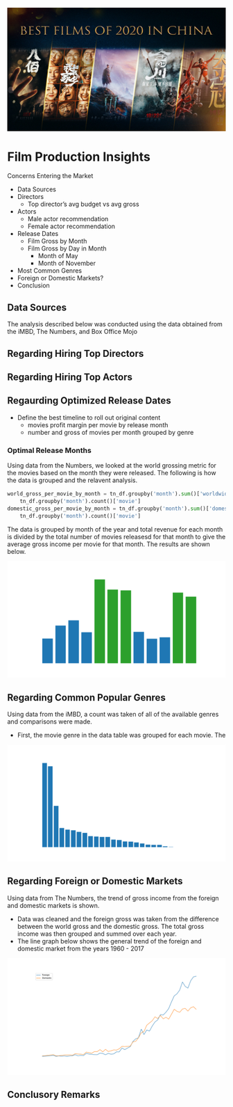 ![](https://github.com/JCherryA050/phase_1_project/blob/main/images/title_screen.jpeg)

# Film Production Insights

Concerns Entering the Market
- Data Sources
- Directors
  - Top director’s avg budget vs avg gross
- Actors
  - Male actor recommendation
  - Female actor recommendation
- Release Dates
  - Film Gross by Month
  - Film Gross by Day in Month
    - Month of  May
    - Month of November
- Most Common Genres
- Foreign or Domestic Markets?
- Conclusion
## Data Sources

The analysis described below was conducted using the data obtained from the iMBD, The Numbers, and Box Office Mojo

## Regarding Hiring Top Directors

## Regarding Hiring Top Actors

## Regaurding Optimized Release Dates

- Define the best timeline to roll out original content
  - movies profit margin per movie by release month
  - number and gross of movies per month grouped by genre

### Optimal Release Months

Using data from the Numbers, we looked at the world grossing metric for the movies based on the month they were released. The following is how the data is grouped and the relavent analysis.

```python
world_gross_per_movie_by_month = tn_df.groupby('month').sum()['worldwide_gross']/\
    tn_df.groupby('month').count()['movie']
domestic_gross_per_movie_by_month = tn_df.groupby('month').sum()['domestic_gross']/\
    tn_df.groupby('month').count()['movie']
```

The data is grouped by month of the year and total revenue for each month is divided by the total number of movies releasesd for that month to give the average gross income per movie for that month. The results are shown below.

![Gross Profit per Movie by Maonth](https://github.com/JCherryA050/phase_1_project/blob/main/images/gross_income_by_month.png)

## Regarding Common Popular Genres

Using data from the iMBD, a count was taken of all of the available genres and comparisons were made.

- First, the movie genre in the data table was grouped for each movie. The

![Bar Plot Depicting Popular Genres](https://github.com/JCherryA050/phase_1_project/blob/main/images/number%20of%20movies%20by%20genre%20DARK.png)

## Regarding Foreign or Domestic Markets

Using data from The Numbers, the trend of gross income from the foreign and domestic markets is shown.

- Data was cleaned and the foreign gross was taken from the difference between the world gross and the domestic gross. The total gross income was then grouped and summed over each year.
- The line graph below shows the general trend of the foreign and domestic market from the years 1960 - 2017

![](https://github.com/JCherryA050/phase_1_project/blob/main/images/foreing_domestic_market_trend_DARK.png)


## Conclusory Remarks
